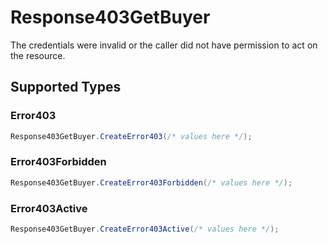 # Response403GetBuyer

The credentials were invalid or the caller did not have permission to act on the resource.


## Supported Types

### Error403

```csharp
Response403GetBuyer.CreateError403(/* values here */);
```

### Error403Forbidden

```csharp
Response403GetBuyer.CreateError403Forbidden(/* values here */);
```

### Error403Active

```csharp
Response403GetBuyer.CreateError403Active(/* values here */);
```
